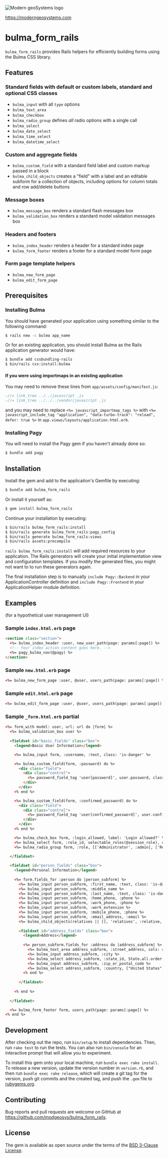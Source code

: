 ![Modern geoSystems logo](https://github.com/modgeosys/bulma_form_rails/blob/8fde36bf59e86254cfe9e792f395caba6f60a2a4/doc/images/moderngeosystems_logo.png?raw=true)

https://moderngeosystems.com
# bulma_form_rails
`bulma_form_rails` provides Rails helpers for efficiently building forms using the Bulma CSS library.

## Features

### Standard fields with default or custom labels, standard and optional CSS classes
* `bulma_input` with all `type` options
* `bulma_text_area`
* `bulma_checkbox`
* `bulma_radio_group` defines *all* radio options with a single call
* `bulma_select`
* `bulma_date_select`
* `bulma_time_select`
* `bulma_datetime_select`

### Custom and aggregate fields
* `bulma_custom_field` with a standard field label and custom markup passed in a block
* `bulma_child_objects` creates a "field" with a label and an editable subform for a collection of objects, including options for column totals and row add/delete buttons

### Message boxes
* `bulma_message_box` renders a standard flash messages box
* `bulma_validation_box` renders a standard model validation messages box

### Headers and footers
* `bulma_index_header` renders a header for a standard index page
* `bulma_form_footer` renders a footer for a standard model form page

### Form page template helpers
* `bulma_new_form_page`
* `bulma_edit_form_page`

## Prerequisites
### Installing Bulma
You should have generated your application using something similar to the following command:
```bash
$ rails new -c bulma app_name
```
Or for an existing application, you should install Bulma as the Rails application generator would have:
```bash
$ bundle add cssbundling-rails
$ bin/rails css:install:bulma
```
#### If you were using importmaps in an existing application
You may need to remove these lines from `app/assets/config/manifest.js`:
```javascript
-//= link_tree ../../javascript .js
-//= link_tree ../../../vendor/javascript .js
```
and you may need to replace `<%= javascript_importmap_tags %>` with `<%= javascript_include_tag "application", "data-turbo-track": "reload", defer: true %>` in `app.views/layouts/application.html.erb`.
### Installing Pagy
You will need to install the Pagy gem if you haven't already done so:
```bash
$ bundle add pagy
```
## Installation
Install the gem and add to the application's Gemfile by executing:
```bash
$ bundle add bulma_form_rails
```
Or install it yourself as:
```bash
$ gem install bulma_form_rails
```
Continue your installation by executing:
```bash
$ bin/rails bulma_form_rails:install
$ bin/rails generate bulma_form_rails:pagy_config
$ bin/rails generate bulma_form_rails:views
$ bin/rails assets:precompile
```
`rails bulma_form_rails:install` will add required resources to your application.
The Rails generators will create your initial implementation view and configuration templates.  If you modify the generated files, you might not want to to run these generators again.

The final installation step is to manually `include Pagy::Backend` in your ApplicationController definition and `include Pagy::Frontend` in your ApplicationHelper module definition.

## Examples
(for a hypothetical user management UI)

### Sample `index.html.erb` page
```html
<section class="section">
  <%= bulma_index_header :user, new_user_path(page: params[:page]) %>
  <!-- Your index action content goes here. -->
  <%= pagy_bulma_nav(@pagy) %>
</section>
```

### Sample `new.html.erb` page
```html
<%= bulma_new_form_page :user, @user, users_path(page: params[:page]) %>
```

### Sample `edit.html.erb` page
```html
<%= bulma_edit_form_page :user, @user, users_path(page: params[:page]), user_path(page: params[:page]) %>
```

### Sample `_form.html.erb` partial
```html
<%= form_with model: user, url: url do |form| %>
  <%= bulma_validation_box user %>
  
  <fieldset id="basic_fields" class="box">
    <legend>Basic User Information</legend>

    <%= bulma_input form, :username, :text, class: 'is-danger' %>

    <%= bulma_custom_field(form, :password) do %>
      <div class="field">
        <div class="control">
          <%= password_field_tag 'user[password]', user.password, class: 'input is-danger' %>
        </div>
      </div>
    <% end %>

    <%= bulma_custom_field(form, :confirmed_password) do %>
      <div class="field">
        <div class="control">
          <%= password_field_tag 'user[confirmed_password]', user.confirmed_password, class: 'input is-danger' %>
        </div>
      </div>
    <% end %>

    <%= bulma_check_box form, :login_allowed, label: 'Login allowed?' %>
    <%= bulma_select form, :role_id, selectable_roles(@session_role), class: 'is-danger' %>
	<%= bulma_radio_group form, :role, [['Administrator', :admin], ['Regular user', :regular]], class: 'has-text-danger' %>
    
  </fieldset>

  <fieldset id="person_fields" class="box">
    <legend>Personal Information</legend>
    
    <%= form.fields_for :person do |person_subform| %>
      <%= bulma_input person_subform, :first_name, :text, class: 'is-danger' %>
      <%= bulma_input person_subform, :middle_name %>
      <%= bulma_input person_subform, :last_name, :text, class: 'is-danger' %>
      <%= bulma_input person_subform, :home_phone, :phone %>
      <%= bulma_input person_subform, :work_phone, :phone %>
      <%= bulma_input person_subform, :work_extension %>
      <%= bulma_input person_subform, :mobile_phone, :phone %>
      <%= bulma_input person_subform, :email_address, :email %>
	  <%= bulma_child_objects(relatives || [], 'relatives', :relative, users_add_child_path, total_columns: [3, 4]) %>
      
      <fieldset id="address_fields" class="box">
        <legend>Address</legend>
        
        <%= person_subform.fields_for :address do |address_subform| %>
          <%= bulma_text_area address_subform, :street_address, cols: 40, rows: 5 %>
          <%= bulma_input address_subform, :city %>
          <%= bulma_select address_subform, :state_id, State.all.order(:name).collect {|state| [state.name, state.id]}, include_blank: true %>
          <%= bulma_input address_subform, :zip_or_postal_code %>
          <%= bulma_select address_subform, :country, ["United States"] %>
        <% end %>
        
      </fieldset>
      
    <% end %>
    
  </fieldset>

  <%= bulma_form_footer form, users_path(page: params[:page]) %>
<% end %>
```

## Development

After checking out the repo, run `bin/setup` to install dependencies. Then, run `rake test` to run the tests. You can also run `bin/console` for an interactive prompt that will allow you to experiment.

To install this gem onto your local machine, run `bundle exec rake install`. To release a new version, update the version number in `version.rb`, and then run `bundle exec rake release`, which will create a git tag for the version, push git commits and the created tag, and push the `.gem` file to [rubygems.org](https://rubygems.org).

## Contributing

Bug reports and pull requests are welcome on GitHub at https://github.com/modgeosys/bulma_form_rails.

## License
The gem is available as open source under the terms of the [BSD 3-Clause License](https://opensource.org/licenses/BSD-3-Clause).